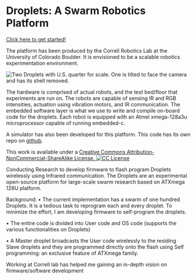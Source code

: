 Droplets: A Swarm Robotics Platform
==========

[Click here to get started!](https://github.com/correlllab/cu-droplet/blob/master/getting_started.md)

The platform has been produced by the Correll Robotics Lab at the University of Colorado Boulder. It is envisioned to be a scalable robotics experimentation environment.

<img src="http://correll.cs.colorado.edu/wp-content/uploads/IMG_1087_smaller_cropped.jpg" alt="Two Droplets with U.S. quarter for scale. One is tilted to face the camera and has its shell removed.">

The hardware is comprised of actual robots, and the test bed/floor that experiments are run on. The robots are capable of sensing IR and RGB intensities, actuation using vibration motors, and IR communication. The embedded software layer is what we use to write and compile on-board code for the droplets. Each robot is equipped with an Atmel xmega-128a3u microprocessor capable of running embedded-c.

A simulator has also been developed for this platform. This code has its own repo on <a href="https://github.com/correlllab/cu-droplet-sim">github</a>.

This work is available under a <a href="https://creativecommons.org/licenses/by-nc-sa/4.0/" >Creative Commons Attribution-NonCommercial-ShareAlike License. <img src="http://i.creativecommons.org/l/by-nc-sa/3.0/88x31.png" alt="CC License"></a>


Conducting Research to develop firmware to flash program Droplets wirelessly using Infrared communication. The Droplets are an experimental open-source platform for large-scale swarm research based on ATXmega 128U platform.


Background: 
• The current implementation has a swarm of one hundred Droplets. It is a tedious task to reprogram each and every droplet. To minimize the effort, I am developing firmware to self-program the droplets.

• The entire code is divided into User code and OS code (supports the various functionalities on Droplets) 

• A Master droplet broadcasts the User code wirelessly to the residing Slave droplets and they are programmed directly onto the flash using Self programming: an exclusive feature of ATXmega family.


Working at Correll lab has helped me gaining an in-depth vision on firmware/software development

